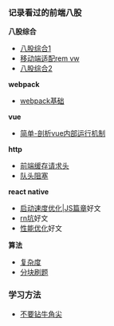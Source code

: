### 记录看过的前端八股

**八股综合**

- [八股综合1](https://juejin.cn/post/7016593221815910408#heading-85)
- [移动端适配rem vw](https://juejin.cn/post/6916473795490349063#heading-2)
- [八股综合2](https://raw.githubusercontent.com/wxlvip/Interviewer/master/01.%E8%AE%A1%E7%AE%97%E6%9C%BA%E7%BD%91%E7%BB%9C.md)


**webpack**

- [webpack基础](https://www.jiangruitao.com/webpack/)


**vue**

- [简单-剖析vue内部运行机制](https://www.kancloud.cn/sllyli/vuejs/1244017)


**http**

- [前端缓存请求头](https://zhuanlan.zhihu.com/p/44789005)
- [队头阻塞](https://cloud.tencent.com/developer/article/1509279)


**react native**

- [启动速度优化|JS篇章](https://supercodepower.com/react-native-performance-js)好文
- [rn坑](https://juejin.cn/post/7012804162249293854)好文
- [性能优化](https://juejin.cn/post/6844904041290432525)好文


**算法**

- [复杂度](https://zhuanlan.zhihu.com/p/50479555)
- [分块刷题](https://juejin.cn/post/6847009772500156429#heading-3)


### 学习方法

- [不要钻牛角尖](https://mp.weixin.qq.com/s?__biz=MzU4NTIxODYwMQ==&mid=2247483836&idx=1&sn=90854aa76507281403e4dd9cd434a12b&chksm=fd8caefacafb27ec78f999fde4f1217c04c6e2ff28cf51fe511d8fa29d484d9281ff91de8c9c&scene=21#wechat_redirect)




